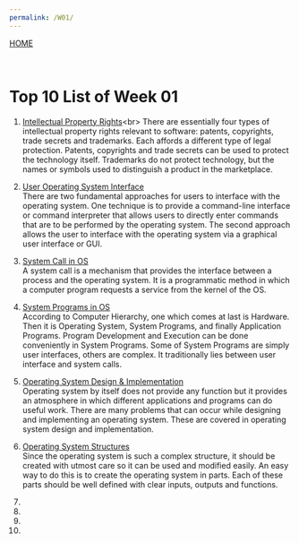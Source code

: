 ```yaml
---
permalink: /W01/
---
```

[HOME](../)

<br>

# Top 10 List of Week 01

1. [Intellectual Property Rights](https://freibrunlaw.com/intellectual-property-rights-software-protect/#:~:text=There%20are%20essentially%20four%20types,to%20protect%20the%20technology%20itself.)<br>
There are essentially four types of intellectual property rights relevant to software: patents, copyrights, trade secrets and trademarks. Each affords a different type of legal protection. Patents, copyrights and trade secrets can be used to protect the technology itself. Trademarks do not protect technology, but the names or symbols used to distinguish a product in the marketplace. <br>

2. [User Operating System Interface](http://www.padakuu.com/article/84-user-os-interface-command-interpreter-and-graphical-user-interfaces)<br>
There are two fundamental approaches for users to interface with the operating system. One technique is to provide a command-line interface or command interpreter that allows users to directly enter commands that are to be performed by the operating system. The second approach allows the user to interface with the operating system via a graphical user interface or GUI. <br>

3. [System Call in OS](https://www.guru99.com/system-call-operating-system.html)<br>
A system call is a mechanism that provides the interface between a process and the operating system. It is a programmatic method in which a computer program requests a service from the kernel of the OS. <br>

4. [System Programs in OS](https://www.geeksforgeeks.org/system-programs-in-operating-system/)<br>
According to Computer Hierarchy, one which comes at last is Hardware. Then it is Operating System, System Programs, and finally Application Programs. Program Development and Execution can be done conveniently in System Programs. Some of System Programs are simply user interfaces, others are complex. It traditionally lies between user interface and system calls. <br>

5. [Operating System Design & Implementation](https://www.tutorialspoint.com/operating-system-design-and-implementation)<br>
Operating system by itself does not provide any function but it provides an atmosphere in which different applications and programs can do useful work. There are many problems that can occur while designing and implementing an operating system. These are covered in operating system design and implementation. <br>

6. [Operating System Structures](http://faculty.salina.k-state.edu/tim/ossg/Introduction/struct.html)<br>
Since the operating system is such a complex structure, it should be created with utmost care so it can be used and modified easily. An easy way to do this is to create the operating system in parts. Each of these parts should be well defined with clear inputs, outputs and functions. <br>

7. <br>
8. <br>
9. <br>
10. <br>

